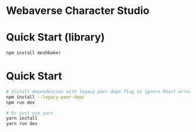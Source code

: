 # Webaverse Character Studio

# Quick Start (library)
```bash
npm install meshbaker
```

# Quick Start
```bash
# Install dependencies with legacy peer deps flag to ignore React errors
npm install --legacy-peer-deps
npm run dev

# Or just use yarn
yarn install
yarn run dev
```
